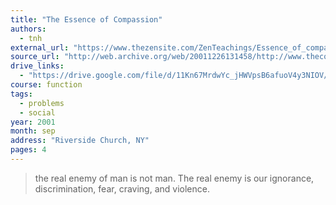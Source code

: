 ```yaml
---
title: "The Essence of Compassion"
authors:
  - tnh
external_url: "https://www.thezensite.com/ZenTeachings/Essence_of_compassion.html"
source_url: "http://web.archive.org/web/20011226131458/http://www.theconversation.org/essence.html"
drive_links:
  - "https://drive.google.com/file/d/11Kn67MrdwYc_jHWVpsB6afuoV4y3NIOV/view?usp=drivesdk"
course: function
tags:
  - problems
  - social
year: 2001
month: sep
address: "Riverside Church, NY"
pages: 4
---
```


> the real enemy of man is not man. The real enemy is our ignorance, discrimination, fear, craving, and violence.
